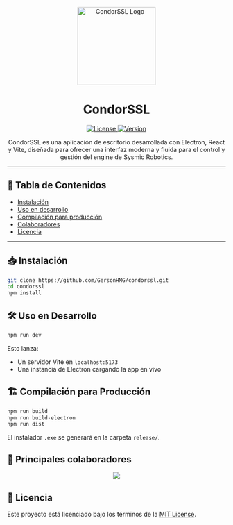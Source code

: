 
<p align="center">
  <img src="https://i.imgur.com/LN4MGdz.png" alt="CondorSSL Logo" width="180"/>
</p>

<h1 align="center">CondorSSL</h1>

<p align="center">
  <a href="https://github.com/GersonHMG/frontend_prototype/blob/main/LICENSE">
    <img src="https://img.shields.io/github/license/GersonHMG/frontend_prototype" alt="License">
  </a>
  <a href="https://img.shields.io/github/package-json/v/GersonHMG/frontend_prototype">
    <img src="https://img.shields.io/github/package-json/v/GersonHMG/frontend_prototype" alt="Version">
  </a>
</p>

<p align="center">
  CondorSSL es una aplicación de escritorio desarrollada con Electron, React y Vite, diseñada para ofrecer una interfaz moderna y fluida para el control y gestión del engine de Sysmic Robotics.
</p>


---

## 🧩 Tabla de Contenidos

- [Instalación](#instalación)
- [Uso en desarrollo](#uso-en-desarrollo)
- [Compilación para producción](#compilación-para-producción)
- [Colaboradores](#colaboradores)
- [Licencia](#licencia)

---


## 📥 Instalación

```bash
git clone https://github.com/GersonHMG/condorssl.git
cd condorssl
npm install
```


## 🛠️ Uso en Desarrollo

```bash
npm run dev
```

Esto lanza:
- Un servidor Vite en `localhost:5173`
- Una instancia de Electron cargando la app en vivo


## 🏗️ Compilación para Producción

```bash
npm run build
npm run build-electron
npm run dist
```

El instalador `.exe` se generará en la carpeta `release/`.


## 👥 Principales colaboradores

<p align="center">
  <a href="https://github.com/GersonHMG/frontend_prototype/graphs/contributors">
    <img src="https://contrib.rocks/image?repo=GersonHMG/frontend_prototype" />
  </a>
</p>


## 📄 Licencia

Este proyecto está licenciado bajo los términos de la [MIT License](LICENSE).
